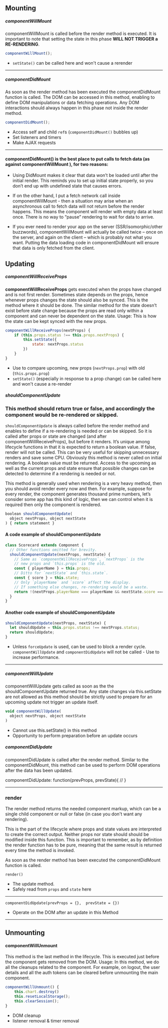 ## Mounting

##### componentWillMount

componentWillMount is called before the render method is executed. It is important to note that setting the state in this phase **WILL NOT TRIGGER a RE-RENDERING**.

```js
componentWillMount();
```

- `setState()` can be called here and won't cause a rerender

---

##### componentDidMount

As soon as the render method has been executed the componentDidMount function is called. The DOM can be accessed in this method, enabling to define DOM manipulations or data fetching operations. Any DOM interactions should always happen in this phase not inside the render method.

```js
componentDidMount();
```

- Access self and child `ref`s (`componentDidMount()` bubbles up)
- Set listeners and timers
- Make AJAX requests

---

#### componentDidMount() is the best place to put calls to fetch data (as against componentWillMount ), for two reasons:

- Using DidMount makes it clear that data won’t be loaded until after the initial render. This reminds you to set up initial state properly, so you don’t end up with undefined state that causes errors.
- If on the other hand, I put a fetch network call inside componentWillMount - then a situation may arise when an asynchronous call to fetch data will not return before the render happens. This means the component will render with empty data at least once. There is no way to “pause” rendering to wait for data to arrive.

- If you ever need to render your app on the server (SSR/isomorphic/other buzzwords), componentWillMount will actually be called twice – once on the server, and again on the client – which is probably not what you want. Putting the data loading code in componentDidMount will ensure that data is only fetched from the client.

## Updating

##### componentWillReceiveProps

**componentWillReceiveProps** gets executed when the props have changed and is not first render. Sometimes state depends on the props, hence whenever props changes the state should also be synced. This is the method where it should be done.
The similar method for the state doesn’t exist before state change because the props are read only within a component and can never be dependent on the state.
Usage: This is how the state can be kept synced with the new props.

```js
componentWillReceiveProps(nextProps) {
    if (this.props.status !== this.props.nextProps) {
        this.setState({
            state: nextProps.status
        })
    }
}
```

- Use to compare upcoming, new props (`nextProps.prop`) with old (`this.props.prop`)
- `setState()` (especially in response to a prop change) can be called here and won't cause a re-render

##### shouldComponentUpdate

### This method should return true or false, and accordingly the component would be re-rendered or skipped.

`shouldComponentUpdate` is always called before the render method and enables to define if a re-rendering is needed or can be skipped. So it is called after props or state are changed (and after componentWillReceiveProps), but before it renders. It’s unique among lifecycle functions in that it is expected to return a boolean value. If false, render will not be called. This can be very useful for skipping unnecessary renders and save some CPU.
Obviously this method is never called on initial rendering. A boolean value must be returned. Access to the upcoming as well as the current props and state ensure that possible changes can be detected to determine if a rendering is needed or not.

This method is generally used when rendering is a very heavy method, then you should avoid render every now and then. For example, suppose for every render, the component generates thousand prime numbers, let’s consider some app has this kind of logic, then we can control when it is required then only the component is rendered.

```js
boolean shouldComponentUpdate(
  object nextProps, object nextState
) { return statement }
```

#### A code example of shouldComponentUpdate

```js
class Scorecard extends Component {
  // Other functions omitted for brevity.
  shouldComponentUpdate(nextProps, nextState) {
    // Same as `componentWillReceiveProps`, `nextProps` is the
    // new props and `this.props` is the old.
    const { playerName } = this.props;
    // Ditto for `nextState` and `this.state`.
    const { score } = this.state;
    // Only `playerName` and `score` affect the display.
    // If something else changes, re-rendering would be a waste.
    return !(nextProps.playerName === playerName && nextState.score === score);
  }
}
```

#### Another code example of shouldComponentUpdate

```js
shouldComponentUpdate(nextProps, nextState) {
  let shouldUpdate = this.props.status !== nextProps.status;
  return shouldUpdate;
}

```

- Unless `forceUpdate` is used, can be used to block a render cycle. `componentWillUpdate` and `componentDidUpdate` will not be called - Use to increase performance.

---

##### componentWillUpdate

componentWillUpdate gets called as soon as the the shouldComponentUpdate returned true. Any state changes via this.setState are not allowed as this method should be strictly used to prepare for an upcoming update not trigger an update itself.

```js
void componentWillUpdate(
  object nextProps, object nextState
)
```

- Cannot use this.setState() in this method
- Opportunity to perform preparation before an update occurs

##### componentDidUpdate

componentDidUpdate is called after the render method. Similar to the componentDidMount, this method can be used to perform DOM operations after the data has been updated.

componentDidUpdate: function(prevProps, prevState){
//
}

---

### render

The render method returns the needed component markup, which can be a single child component or null or false (in case you don't want any rendering).

This is the part of the lifecycle where props and state values are interpreted to create the correct output. Neither props nor state should should be modified inside this function. This is important to remember, as by definition the render function has to be pure, meaning that the same result is returned every time the method is invoked.

As soon as the render method has been executed the componentDidMount function is called.

```
render()
```

- The update method.
- Safely read from `props` and `state` here

---

```
componentDidUpdate(prevProps = {},  prevState = {})
```

- Operate on the DOM after an update in this Method

---

## Unmounting

#### componentWillUnmount

This method is the last method in the lifecycle. This is executed just before the component gets removed from the DOM.
Usage: In this method, we do all the cleanups related to the component.
For example, on logout, the user details and all the auth tokens can be cleared before unmounting the main component.

```js
componentWillUnmount() {
    this.chart.destroy()
    this.resetLocalStorage();
    this.clearSession();
}
```

- DOM cleanup
- listener removal & timer removal
